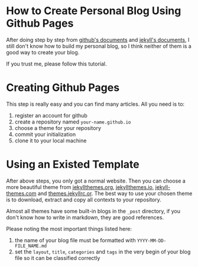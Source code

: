# How to Create Personal Blog Using Github Pages

After doing step by step from [github's documents](https://docs.github.com/cn/pages) and [jekyll's documents](https://jekyllrb.com/docs/step-by-step/01-setup/), I still don't know how to build my personal blog, so I think neither of them is a good way to create your blog.

If you trust me, please follow this tutorial.

# Creating Github Pages

This step is really easy and you can find many articles. All you need is to:

1. register an account for github
2. create a repository named `your-name.github.io`
3. choose a theme for your repository
4. commit your initialization
5. clone it to your local machine

# Using an Existed Template

After above steps, you only got a normal website. Then you can choose a more beautiful theme from [jekyllthemes.org](http://jekyllthemes.org/), [jekyllthemes.io](https://jekyllthemes.io/), [jekyll-themes.com](https://jekyll-themes.com/) and [themes.jekyllrc.or](http://themes.jekyllrc.org/). The best way to use your chosen theme is to download, extract and copy all contexts to your repository.

Almost all themes have some built-in blogs in the `_post` directory, if you don't know how to write in markdown, they are good references.

Please noting the most important things listed here:

1. the name of your blog file must be formatted with `YYYY-MM-DD-FILE_NAME.md`
2. set the `layout`, `title`, `categories` and `tags` in the very begin of your blog file so it can be classified correctly
